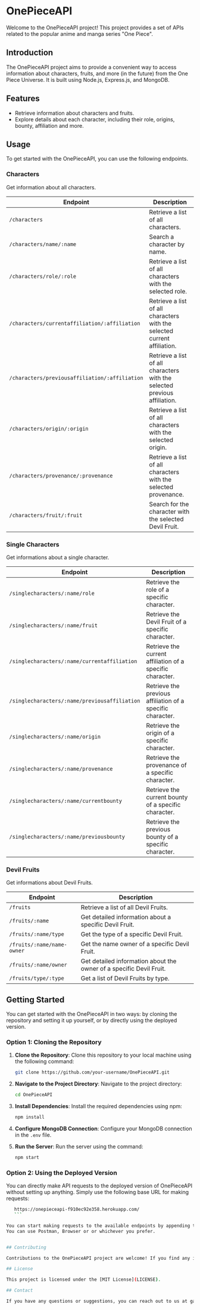 # OnePieceAPI

Welcome to the OnePieceAPI project! This project provides a set of APIs related to the popular anime and manga series "One Piece".

## Introduction

The OnePieceAPI project aims to provide a convenient way to access information about characters, fruits, and more (in the future) from the One Piece Universe. It is built using Node.js, Express.js, and MongoDB.

## Features

- Retrieve information about characters and fruits.
- Explore details about each character, including their role, origins, bounty, affiliation and more.

## Usage

To get started with the OnePieceAPI, you can use the following endpoints.

### Characters

Get information about all characters.

| Endpoint                               | Description                                      |
|----------------------------------------|--------------------------------------------------|
| `/characters`                          | Retrieve a list of all characters.              |
| `/characters/name/:name`               | Search a character by name.                     |
| `/characters/role/:role`               | Retrieve a list of all characters with the selected role.                     |
| `/characters/currentaffiliation/:affiliation` | Retrieve a list of all characters with the selected current affiliation.     |
| `/characters/previousaffiliation/:affiliation`| Retrieve a list of all characters with the selected previous affiliation.   |
| `/characters/origin/:origin`           | Retrieve a list of all characters with the selected origin.                   |
| `/characters/provenance/:provenance`   | Retrieve a list of all characters with the selected provenance.               |
| `/characters/fruit/:fruit`             | Search for the character with the selected Devil Fruit.   |

### Single Characters

Get informations about a single character.

| Endpoint                                             | Description                                                |
|------------------------------------------------------|------------------------------------------------------------|
| `/singlecharacters/:name/role`                       | Retrieve the role of a specific character.                |
| `/singlecharacters/:name/fruit`                      | Retrieve the Devil Fruit of a specific character. |
| `/singlecharacters/:name/currentaffiliation`         | Retrieve the current affiliation of a specific character. |
| `/singlecharacters/:name/previousaffiliation`        | Retrieve the previous affiliation of a specific character.|
| `/singlecharacters/:name/origin`                     | Retrieve the origin of a specific character.              |
| `/singlecharacters/:name/provenance`                 | Retrieve the provenance of a specific character.          |
| `/singlecharacters/:name/currentbounty`              | Retrieve the current bounty of a specific character.      |
| `/singlecharacters/:name/previousbounty`             | Retrieve the previous bounty of a specific character.     |

### Devil Fruits

Get informations about Devil Fruits.

| Endpoint                                       | Description                                                 |
|------------------------------------------------|-------------------------------------------------------------|
| `/fruits`                                      | Retrieve a list of all Devil Fruits.                       |
| `/fruits/:name`                                | Get detailed information about a specific Devil Fruit.     |
| `/fruits/:name/type`                           | Get the type of a specific Devil Fruit.                   |
| `/fruits/:name/name-owner`                     | Get the name owner of a specific Devil Fruit.             |
| `/fruits/:name/owner`                          | Get detailed information about the owner of a specific Devil Fruit. |
| `/fruits/type/:type`                           | Get a list of Devil Fruits by type.                       |

## Getting Started

You can get started with the OnePieceAPI in two ways: by cloning the repository and setting it up yourself, or by directly using the deployed version.

### Option 1: Cloning the Repository

1. **Clone the Repository**: Clone this repository to your local machine using the following command:
    ```bash
    git clone https://github.com/your-username/OnePieceAPI.git
    ```

2. **Navigate to the Project Directory**: Navigate to the project directory:
    ```bash
    cd OnePieceAPI
    ```

3. **Install Dependencies**: Install the required dependencies using npm:
    ```bash
    npm install
    ```

4. **Configure MongoDB Connection**: Configure your MongoDB connection in the `.env` file.

5. **Run the Server**: Run the server using the command:
    ```bash
    npm start
    ```

### Option 2: Using the Deployed Version

You can directly make API requests to the deployed version of OnePieceAPI without setting up anything. Simply use the following base URL for making requests:
 ```bash
    https://onepieceapi-f910ec92e358.herokuapp.com/
    ```

You can start making requests to the available endpoints by appending the desired paths to the base URL.
You can use Postman, Browser or or whichever you prefer. 


## Contributing

Contributions to the OnePieceAPI project are welcome! If you find any issues or would like to add new features, feel free to open a pull request.

## License

This project is licensed under the [MIT License](LICENSE).

## Contact

If you have any questions or suggestions, you can reach out to us at galiavincenzo@gmail.com.
